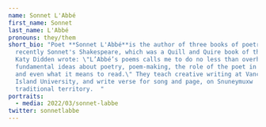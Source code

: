 ```yaml
---
name: Sonnet L'Abbé
first_name: Sonnet
last_name: L'Abbé
pronouns: they/them
short_bio: "Poet **Sonnet L'Abbé**is the author of three books of poetry, most
  recently Sonnet's Shakespeare, which was a Quill and Quire book of the year.
  Katy Didden wrote: \"L’Abbé’s poems calls me to do no less than overhaul my
  fundamental ideas about poetry, poem-making, the role of the poet in society,
  and even what it means to read.\" They teach creative writing at Vancouver
  Island University, and write verse for song and page, on Snuneymuxw
  traditional territory.  "
portraits:
  - media: 2022/03/sonnet-labbe
twitter: sonnetlabbe
---
```

